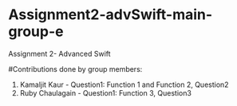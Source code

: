 # Assignment2-advSwift-main- group-e
Assignment 2- Advanced Swift

#Contributions done by group members:
1.  Kamaljit Kaur - Question1: Function 1 and Function 2, Question2
2.  Ruby Chaulagain - Question1: Function 3, Question3

